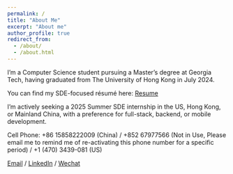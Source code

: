 ```yaml
---
permalink: /
title: "About Me"
excerpt: "About me"
author_profile: true
redirect_from: 
  - /about/
  - /about.html
---
```


I’m a Computer Science student pursuing a Master’s degree at Georgia Tech, having graduated from The University of Hong Kong in July 2024.

You can find my SDE-focused résumé here: [Resume](../assets/Zebin_Guo_SDE_UPDATED.pdf)

I’m actively seeking a 2025 Summer SDE internship in the US, Hong Kong, or Mainland China, with a preference for full-stack, backend, or mobile development.

Cell Phone: +86 15858222009 (China) / +852 67977566 (Not in Use, Please email me to remind me of re-activating this phone number for a specific period) / +1 (470) 3439-081 (US)


[Email](mailto:guozebin2324@outlook.com) / [LinkedIn](https://www.linkedin.com/in/zebin-guo-810115271/) / [Wechat](../images/IMG_4611.png)
